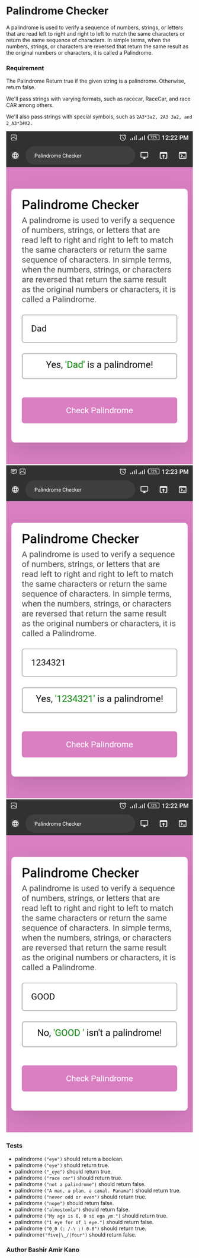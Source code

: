 #  Palindrome Checker

A palindrome is used to verify a sequence of numbers, strings, or letters that are read left to right and right to left to match the same characters or return the same sequence of characters. In simple terms, when the numbers, strings, or characters are reversed that return the same result as the original numbers or characters, it is called a Palindrome.

### Requirement 
The Palindrome Return true if the given string is a palindrome. Otherwise, return false.


We'll pass strings with varying formats, such as racecar, RaceCar, and race CAR among others.

We'll also pass strings with special symbols, such as `2A3*3a2, 2A3 3a2, and 2_A3*3#A2.`

<img src="palindrome-checker-alp.png" alt="palindrome checker screnshort">
<img src="palindrome-checker-num.png" alt="palindrome checker screnshort">
<img src="palindrome-checker-no.png" alt="palindrome checker screnshort">

###  Tests
- palindrome `("eye")` should return a boolean.
- palindrome `("eye")` should return true.
- palindrome `("_eye")` should return true.
- palindrome `("race car")` should return true.
- palindrome `("not a palindrome")` should return false.
- palindrome `("A man, a plan, a canal. Panama")` should return true.
- palindrome `("never odd or even")` should return true.
- palindrome `("nope")` should return false.
- palindrome `("almostomla")` should return false.
- palindrome `("My age is 0, 0 si ega ym.")` should return true.
- palindrome `("1 eye for of 1 eye.")` should return false.
- palindrome `("0_0 (: /-\ :) 0-0")` should return true.
- palindrome`("five|\_/|four")` should return false.


###  Author Bashir Amir Kano
